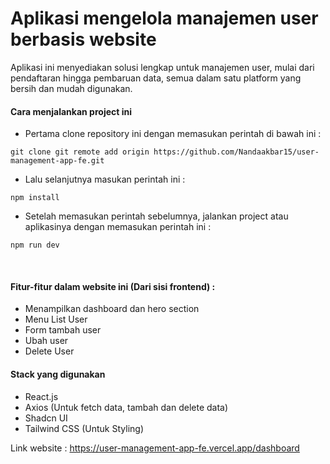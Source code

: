 # Aplikasi mengelola manajemen user berbasis website

Aplikasi ini menyediakan solusi lengkap untuk manajemen user, mulai dari
pendaftaran hingga pembaruan data, semua dalam satu platform yang bersih dan mudah digunakan.

#### Cara menjalankan project ini

- Pertama clone repository ini dengan memasukan perintah di bawah ini :
```
git clone git remote add origin https://github.com/Nandaakbar15/user-management-app-fe.git
```

- Lalu selanjutnya masukan perintah ini :
```
npm install
```

- Setelah memasukan perintah sebelumnya, jalankan project atau aplikasinya dengan memasukan perintah ini :
```
npm run dev
```
<br>

#### Fitur-fitur dalam website ini (Dari sisi frontend) :
- Menampilkan dashboard dan hero section
- Menu List User
- Form tambah user
- Ubah user
- Delete User

#### Stack yang digunakan 
- React.js
- Axios (Untuk fetch data, tambah dan delete data)
- Shadcn UI 
- Tailwind CSS (Untuk Styling)

Link website : https://user-management-app-fe.vercel.app/dashboard
